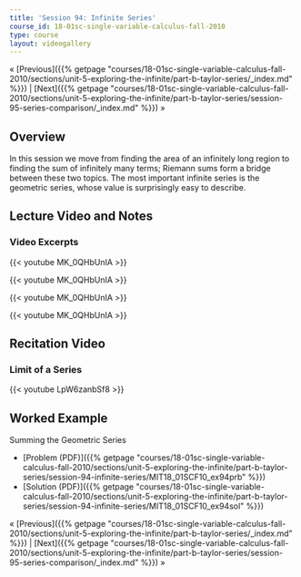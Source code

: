 ```yaml
---
title: 'Session 94: Infinite Series'
course_id: 18-01sc-single-variable-calculus-fall-2010
type: course
layout: videogallery
---
```

« [Previous]({{% getpage "courses/18-01sc-single-variable-calculus-fall-2010/sections/unit-5-exploring-the-infinite/part-b-taylor-series/_index.md" %}}) | [Next]({{% getpage "courses/18-01sc-single-variable-calculus-fall-2010/sections/unit-5-exploring-the-infinite/part-b-taylor-series/session-95-series-comparison/_index.md" %}}) »

Overview
--------

In this session we move from finding the area of an infinitely long region to finding the sum of infinitely many terms; Riemann sums form a bridge between these two topics. The most important infinite series is the geometric series, whose value is surprisingly easy to describe.

Lecture Video and Notes
-----------------------

### Video Excerpts

{{< youtube MK\_0QHbUnIA >}}

{{< youtube MK\_0QHbUnIA >}}

{{< youtube MK\_0QHbUnIA >}}

{{< youtube MK\_0QHbUnIA >}}

Recitation Video
----------------

### Limit of a Series

{{< youtube LpW6zanbSf8 >}}

Worked Example
--------------

Summing the Geometric Series

*   [Problem (PDF)]({{% getpage "courses/18-01sc-single-variable-calculus-fall-2010/sections/unit-5-exploring-the-infinite/part-b-taylor-series/session-94-infinite-series/MIT18_01SCF10_ex94prb" %}})
*   [Solution (PDF)]({{% getpage "courses/18-01sc-single-variable-calculus-fall-2010/sections/unit-5-exploring-the-infinite/part-b-taylor-series/session-94-infinite-series/MIT18_01SCF10_ex94sol" %}})

« [Previous]({{% getpage "courses/18-01sc-single-variable-calculus-fall-2010/sections/unit-5-exploring-the-infinite/part-b-taylor-series/_index.md" %}}) | [Next]({{% getpage "courses/18-01sc-single-variable-calculus-fall-2010/sections/unit-5-exploring-the-infinite/part-b-taylor-series/session-95-series-comparison/_index.md" %}}) »